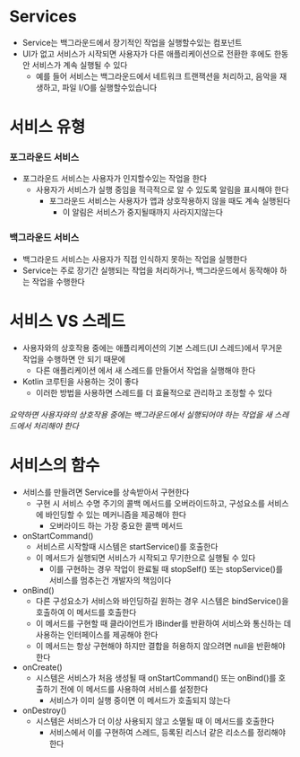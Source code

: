 # Services

- Service는 백그라운드에서 장기적인 작업을 실행할수있는 컴포넌트
- UI가 없고 서비스가 시작되면 사용자가 다른 애플리케이션으로 전환한 후에도 한동안 서비스가 계속 실행될 수 있다
    - 예를 들어 서비스는 백그라운드에서 네트워크 트랜잭션을 처리하고, 음악을 재생하고, 파일 I/O를 실행할수있습니다

# 서비스 유형

### 포그라운드 서비스

- 포그라운드 서비스는 사용자가 인지할수있는 작업을 한다
    - 사용자가 서비스가 실행 중임을 적극적으로 알 수 있도록 알림을 표시해야 한다
        - 포그라운드 서비스는 사용자가 앱과 상호작용하지 않을 때도 계속 실행된다
            - 이 알림은 서비스가 중지될때까지 사라지지않는다

### 백그라운드 서비스

- 백그라운드 서비스는 사용자가 직접 인식하지 못하는 작업을 실행한다
- Service는 주로 장기간 실행되는 작업을 처리하거나, 백그라운드에서 동작해야 하는 작업을 수행한다

# 서비스 VS 스레드

- 사용자와의 상호작용 중에는 애플리케이션의 기본 스레드(UI 스레드)에서 무거운 작업을 수행하면 안 되기 때문에
    - 다른 애플리케이션 에서 새 스레드를 만들어서 작업을 실행해야 한다
- Kotlin 코루틴을 사용하는 것이 좋다
    - 이러한 방법을 사용하면 스레드를 더 효율적으로 관리하고 조정할 수 있다

###### 요약하면 사용자와의 상호작용 중에는 백그라운드에서 실행되어야 하는 작업을 새 스레드에서 처리해야 한다

# 서비스의 함수

- 서비스를 만들려면 Service를 상속받아서 구현한다
    - 구현 시 서비스 수명 주기의 콜백 메서드를 오버라이드하고, 구성요소를 서비스에 바인딩할 수 있는 메커니즘을 제공해야 한다
        - 오버라이드 하는 가장 중요한 콜백 메서드
- onStartCommand()
    - 서비스르 시작할때 시스템은 startService()를 호출한다
    - 이 메서드가 실행되면 서비스가 시작되고 무기한으로 실행될 수 있다
        - 이를 구현하는 경우 작업이 완료될 때 stopSelf() 또는 stopService()를 서비스를 멈추는건 개발자의 책임이다
- onBind()
    - 다른 구성요소가 서비스와 바인딩하길 원하는 경우 시스템은 bindService()을 호출하여 이 메서드를 호출한다
    - 이 메서드를 구현할 때 클라이언트가 IBinder를 반환하여 서비스와 통신하는 데 사용하는 인터페이스를 제공해야 한다
    - 이 메서드는 항상 구현해야 하지만 결합을 허용하지 않으려면 null을 반환해야 한다
- onCreate()
    - 시스템은 서비스가 처음 생성될 때 onStartCommand() 또는 onBind()를 호출하기 전에 이 메서드를 사용하여 서비스를 설정한다
        - 서비스가 이미 실행 중이면 이 메서드가 호출되지 않는다
- onDestroy()
    - 시스템은 서비스가 더 이상 사용되지 않고 소멸될 때 이 메서드를 호출한다
        - 서비스에서 이를 구현하여 스레드, 등록된 리스너 같은 리소스를 정리해야 한다

